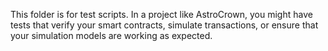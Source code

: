  This folder is for test scripts. In a project like AstroCrown, you might have tests that verify your smart contracts, simulate transactions, or ensure that your simulation models are working as expected.
